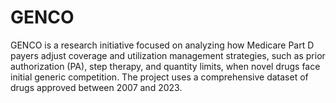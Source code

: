 # GENCO
GENCO is a research initiative focused on analyzing how Medicare Part D payers adjust coverage and utilization management strategies, such as prior authorization (PA), step therapy, and quantity limits, when novel drugs face initial generic competition. The project uses a comprehensive dataset of drugs approved between 2007 and 2023.
